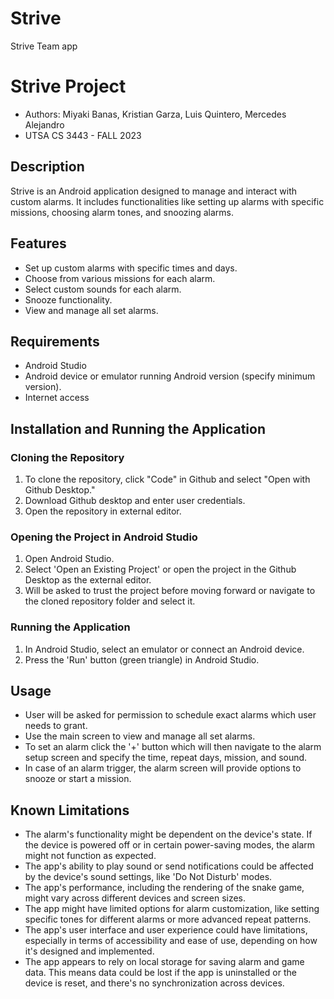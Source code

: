 # Strive
Strive Team app

# Strive Project
- Authors: Miyaki Banas, Kristian Garza, Luis Quintero, Mercedes Alejandro
- UTSA CS 3443 - FALL 2023

## Description
Strive is an Android application designed to manage and interact with custom alarms.
It includes functionalities like setting up alarms with specific missions, choosing alarm tones, and snoozing alarms.

## Features
- Set up custom alarms with specific times and days.
- Choose from various missions for each alarm.
- Select custom sounds for each alarm.
- Snooze functionality.
- View and manage all set alarms.

## Requirements
- Android Studio
- Android device or emulator running Android version (specify minimum version).
- Internet access

## Installation and Running the Application

### Cloning the Repository
1. To clone the repository, click "Code" in Github and select "Open with Github Desktop." 
2. Download Github desktop and enter user credentials. 
3. Open the repository in external editor.

### Opening the Project in Android Studio
1. Open Android Studio.
2. Select 'Open an Existing Project' or open the project in the Github Desktop as the external editor.
3. Will be asked to trust the project before moving forward or navigate to the cloned repository folder and select it.

### Running the Application
1. In Android Studio, select an emulator or connect an Android device.
2. Press the 'Run' button (green triangle) in Android Studio.

## Usage
- User will be asked for permission to schedule exact alarms which user needs to grant. 
- Use the main screen to view and manage all set alarms.
- To set an alarm click the '+' button which will then navigate to the alarm setup screen and specify the time, repeat days, mission, and sound.
- In case of an alarm trigger, the alarm screen will provide options to snooze or start a mission.

## Known Limitations
- The alarm's functionality might be dependent on the device's state. If the device is powered off or in certain power-saving modes, the alarm might not function as expected.
- The app's ability to play sound or send notifications could be affected by the device's sound settings, like 'Do Not Disturb' modes.
- The app's performance, including the rendering of the snake game, might vary across different devices and screen sizes. 
- The app might have limited options for alarm customization, like setting specific tones for different alarms or more advanced repeat patterns.
- The app's user interface and user experience could have limitations, especially in terms of accessibility and ease of use, depending on how it's designed and implemented.
-  The app appears to rely on local storage for saving alarm and game data. This means data could be lost if the app is uninstalled or the device is reset, and there's no synchronization across devices.

